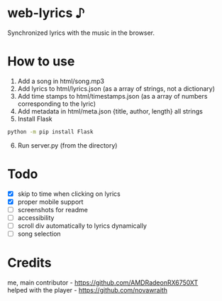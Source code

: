 <!-- https://github.com/AMDRadeonRX6750XT/web-lyrics -->
# web-lyrics ♪
Synchronized lyrics with the music in the browser.

# How to use
1. Add a song in html/song.mp3
2. Add lyrics to html/lyrics.json (as a array of strings, not a dictionary)
3. Add time stamps to html/timestamps.json (as a array of numbers corresponding to the lyric)
4. Add metadata in html/meta.json {title, author, length} all strings
5. Install Flask
```bash
python -m pip install Flask
```
6. Run server.py (from the directory)

# Todo
- [x] skip to time when clicking on lyrics
- [x] proper mobile support
- [ ] screenshots for readme
- [ ] accessibility
- [ ] scroll div automatically to lyrics dynamically
- [ ] song selection

# Credits
me, main contributor - https://github.com/AMDRadeonRX6750XT <br>
helped with the player - https://github.com/novawraith <br>
